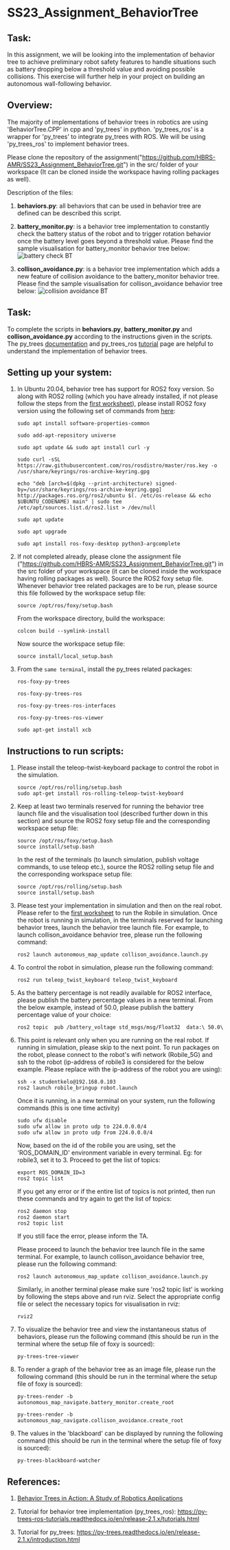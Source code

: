# SS23_Assignment_BehaviorTree

## Task:
In this assignment, we will be looking into the implementation of behavior tree to achieve preliminary robot safety features to handle situations such as battery dropping below a threshold value and avoiding possible collisions. This exercise will further help in your project on building an autonomous wall-following behavior.

## Overview:

The majority of implementations of behavior trees in robotics are using 'BehaviorTree.CPP' in cpp and 'py_trees' in python. 'py_trees_ros' is a wrapper for 'py_trees' to integrate py_trees with ROS. We will be using 'py_trees_ros' to implement behavior trees. 

Please clone the repository of the assignment("https://github.com/HBRS-AMR/SS23_Assignment_BehaviorTree.git") in the src/ folder of your workspace (It can be cloned inside the workspace having rolling packages as well).

Description of the files:

1. **behaviors.py**: all behaviors that can be used in behavior tree are defined can be described this script.

2. **battery_monitor.py**: is a behavior tree implementation to constantly check the battery status of the robot and to trigger rotation behavior once the battery level goes beyond a threshold value. Please find the sample visualisation for battery_monitor behavior tree below:
![battery check BT](images/battery_monitor.png)

3. **collison_avoidance.py**: is a behavior tree implementation which adds a new feature of collision avoidance to the battery_monitor behavior tree. Please find the sample visualisation for collison_avoidance behavior tree below:
![collision avoidance BT](images/collison_battery.png)

## Task:

To complete the scripts in **behaviors.py**, **battery_monitor.py** and **collison_avoidance.py** according to the instructions given in the scripts. The py_trees [documentation](https://py-trees.readthedocs.io/en/release-2.1.x/introduction.html) and py_trees_ros [tutorial](https://py-trees-ros-tutorials.readthedocs.io/en/release-2.1.x/tutorials.html) page are helpful to understand the implementation of behavior trees.

## Setting up your system:

1. In Ubuntu 20.04, behavior tree has support for ROS2 foxy version. So along with ROS2 rolling (which you have already installed, if not please follow the steps from the [first worksheet](https://github.com/HBRS-AMR/Robile/tree/rolling/worksheets/worksheet01)), please install ROS2 foxy version using the following set of commands from [here](https://docs.ros.org/en/foxy/Installation/Ubuntu-Install-Debians.html):

    ```
    sudo apt install software-properties-common

    sudo add-apt-repository universe

    sudo apt update && sudo apt install curl -y

    sudo curl -sSL https://raw.githubusercontent.com/ros/rosdistro/master/ros.key -o /usr/share/keyrings/ros-archive-keyring.gpg

    echo "deb [arch=$(dpkg --print-architecture) signed-by=/usr/share/keyrings/ros-archive-keyring.gpg] http://packages.ros.org/ros2/ubuntu $(. /etc/os-release && echo $UBUNTU_CODENAME) main" | sudo tee /etc/apt/sources.list.d/ros2.list > /dev/null
    
    sudo apt update

    sudo apt upgrade

    sudo apt install ros-foxy-desktop python3-argcomplete

    ```

2. If not completed already, please clone the assignment file ("https://github.com/HBRS-AMR/SS23_Assignment_BehaviorTree.git") in the src folder of your workspace (it can be cloned inside the workspace having rolling packages as well). Source the ROS2 foxy setup file. Whenever behavior tree related packages are to be run, please source this file followed by the workspace setup file:
    ```
    source /opt/ros/foxy/setup.bash
    ```

    From the workspace directory, build the workspace:
    ```
    colcon build --symlink-install
    ```

    Now source the workspace setup file:
    ```
    source install/local_setup.bash
    ```

3. From the `same terminal`, install the py_trees related packages: 

    ``` 
    ros-foxy-py-trees

    ros-foxy-py-trees-ros

    ros-foxy-py-trees-ros-interfaces

    ros-foxy-py-trees-ros-viewer

    sudo apt-get install xcb
    ```

## Instructions to run scripts:

1. Please install the teleop-twist-keyboard package to control the robot in the simulation.
    ```
    source /opt/ros/rolling/setup.bash
    sudo apt-get install ros-rolling-teleop-twist-keyboard
    ```

2. Keep at least two terminals reserved for running the behavior tree launch file and the visualisation tool (described further down in this section) and source the ROS2 foxy setup file and the corresponding workspace setup file:
    ```
    source /opt/ros/foxy/setup.bash
    source install/setup.bash
    ```

    In the rest of the terminals (to launch simulation, publish voltage commands, to use teleop etc.), source the ROS2 rolling setup file and the corresponding workspace setup file:
    ```
    source /opt/ros/rolling/setup.bash
    source install/setup.bash
    ```

3. Please test your implementation in simulation and then on the real robot. Please refer to the [first worksheet](https://github.com/HBRS-AMR/Robile/tree/rolling/worksheets/worksheet01) to run the Robile in simulation. Once the robot is running in simulation, in the terminals reserved for launching behavior trees, launch the behavior tree launch file. For example, to launch collison_avoidance behavior tree, please run the following command:
    ```
    ros2 launch autonomous_map_update collison_avoidance.launch.py
    ```

4. To control the robot in simulation, please run the following command:
    ```
    ros2 run teleop_twist_keyboard teleop_twist_keyboard
    ```

5. As the battery percentage is not readily available for ROS2 interface, please publish the battery percentage values in a new terminal. From the below example, instead of 50.0, please publish the battery percentage value of your choice:
    ```  
    ros2 topic  pub /battery_voltage std_msgs/msg/Float32  data:\ 50.0\ 
    ```


6. This point is relevant only when you are running on the real robot. If running in simulation, please skip to the next point. To run packages on the robot, please connect to the robot's wifi network (Robile_5G) and ssh to the robot (ip-address of robile3 is considered for the below example. Please replace with the ip-address of the robot you are using):
    ```
    ssh -x studentkelo@192.168.0.103
    ros2 launch robile_bringup robot.launch
    ```
    Once it is running, in a new terminal on your system, run the following commands (this is one time activity)
    ```
    sudo ufw disable
    sudo ufw allow in proto udp to 224.0.0.0/4
    sudo ufw allow in proto udp from 224.0.0.0/4
    ```

    Now, based on the id of the robile you are using, set the 'ROS_DOMAIN_ID' environment variable in every terminal. Eg: for robile3, set it to 3. Proceed to get the list of topics:
    
    ```
    export ROS_DOMAIN_ID=3
    ros2 topic list
    ```   

    If you get any error or if the entire list of topics is not printed, then run these commands and try again to get the list of topics:
    ```
    ros2 daemon stop
    ros2 daemon start
    ros2 topic list
    ```

    If you still face the error, please inform the TA.

    Please proceed to launch the behavior tree launch file in the same terminal. For example, to launch collison_avoidance behavior tree, please run the following command:
    ```
    ros2 launch autonomous_map_update collison_avoidance.launch.py
    ```

    Similarly, in another terminal please make sure 'ros2 topic list' is working by following the steps above and run rviz. Select the appropriate config file or select the necessary topics for visualisation in rviz:
    ```
    rviz2
    ```

7. To visualize the behavior tree and view the instantaneous status of behaviors, please run the following command (this should be run in the terminal where the setup file of foxy is sourced):
    ```
    py-trees-tree-viewer
    ```

8. To render a graph of the behavior tree as an image file, please run the following command (this should be run in the terminal where the setup file of foxy is sourced):
    ```
    py-trees-render -b autonomous_map_navigate.battery_monitor.create_root

    py-trees-render -b autonomous_map_navigate.collison_avoidance.create_root
    ```

9. The values in the 'blackboard' can be displayed by running the following command (this should be run in the terminal where the setup file of foxy is sourced):
    ```
    py-trees-blackboard-watcher
    ```

## References:

1. [Behavior Trees in Action:
A Study of Robotics Applications](https://arxiv.org/pdf/2010.06256.pdf)

2. Tutorial for behavior tree implementation (py_trees_ros): https://py-trees-ros-tutorials.readthedocs.io/en/release-2.1.x/tutorials.html

3. Tutorial for py_trees: https://py-trees.readthedocs.io/en/release-2.1.x/introduction.html
